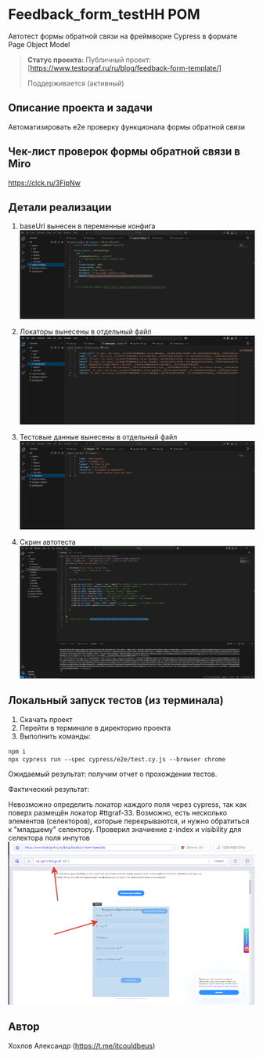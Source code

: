 # Feedback_form_testHH POM
Автотест формы обратной связи на фреймворке Cypress в формате Page Object Model

> **Статус проекта:**
> Публичный проект: [https://www.testograf.ru/ru/blog/feedback-form-template/]
> 
>  Поддерживается (активный) 

## Описание проекта и задачи
Автоматизировать e2e проверку функционала формы обратной связи

## Чек-лист проверок формы обратной связи в Miro
https://clck.ru/3FipNw

## Детали реализации

1. baseUrl вынесен в переменные конфига
![image](https://github.com/KendrickKalmar/Feedback_form_testHH/blob/main/2025-01-13_17-30-56.png?raw=true)

2. Локаторы вынесены в отдельный файл
![image](https://raw.githubusercontent.com/KendrickKalmar/Feedback_form_testHH/refs/heads/main/2025-01-13_17-30-36.png)

3. Тестовые данные вынесены в отдельный файл
![image](https://raw.githubusercontent.com/KendrickKalmar/Feedback_form_testHH/refs/heads/main/image.png)

4. Скрин автотеста
![image](https://raw.githubusercontent.com/KendrickKalmar/Feedback_form_testHH/refs/heads/main/Au/2025-01-13_18-24-32.png)

## Локальный запуск тестов (из терминала)
1. Скачать проект
2. Перейти в терминале в директорию проекта
2. Выполнить команды:
```
npm i
npx cypress run --spec cypress/e2e/test.cy.js --browser chrome
```
Ожидаемый результат: получим отчет о прохождении тестов.

Фактический результат:

Невозможно определить локатор каждого поля через cypress, так как поверх размещён локатор #ttgraf-33. Возможно, есть несколько элементов (селекторов), которые перекрываются, и нужно обратиться к "младшему" селектору. Проверил значиение z-index и visibility для селектора поля инпутов
![image](https://raw.githubusercontent.com/KendrickKalmar/Feedback_form_testHH/refs/heads/main/Au/2025-01-13_17-58-05.png)

## Автор

Хохлов Александр (https://t.me/itcouldbeus)
